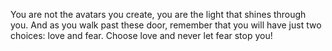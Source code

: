 You are not the avatars you create, you are the light that shines through you.
And as you walk past these door, remember that you will have just two choices:
love and fear. Choose love and never let fear stop you!
